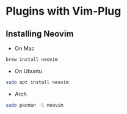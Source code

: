 # Plugins with Vim-Plug
## Installing Neovim
* On Mac
```bash
brew install neovim
```
* On Ubuntu
```bash
sudo apt install neovim
```
* Arch
```bash
sudo pacman -S neovim
```
